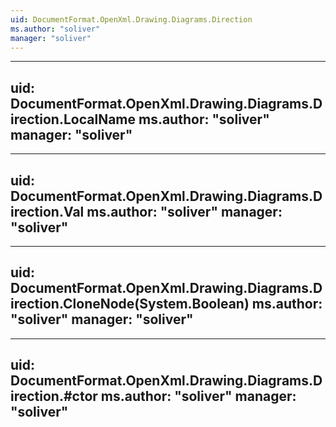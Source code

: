 ```yaml
---
uid: DocumentFormat.OpenXml.Drawing.Diagrams.Direction
ms.author: "soliver"
manager: "soliver"
---
```


---
uid: DocumentFormat.OpenXml.Drawing.Diagrams.Direction.LocalName
ms.author: "soliver"
manager: "soliver"
---

---
uid: DocumentFormat.OpenXml.Drawing.Diagrams.Direction.Val
ms.author: "soliver"
manager: "soliver"
---

---
uid: DocumentFormat.OpenXml.Drawing.Diagrams.Direction.CloneNode(System.Boolean)
ms.author: "soliver"
manager: "soliver"
---

---
uid: DocumentFormat.OpenXml.Drawing.Diagrams.Direction.#ctor
ms.author: "soliver"
manager: "soliver"
---
